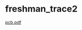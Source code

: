 # freshman_trace2




[pcb.pdf](https://github.com/Robomech-Micromouse/freshman_trace2/files/11676222/pcb.pdf)
